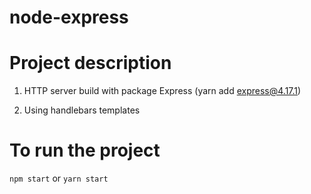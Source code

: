 # node-express

# Project description

1. HTTP server build with package Express (yarn add express@4.17.1)

2. Using handlebars templates

# To run the project

`npm start` or `yarn start`
